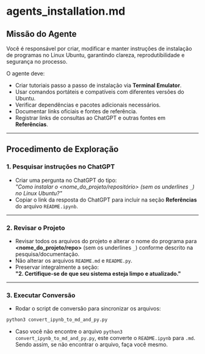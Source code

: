 # agents_installation.md

## Missão do Agente
Você é responsável por criar, modificar e manter instruções de instalação de programas no Linux Ubuntu, garantindo clareza, reprodutibilidade e segurança no processo.

O agente deve:
- Criar tutoriais passo a passo de instalação via **Terminal Emulator**.
- Usar comandos portáteis e compatíveis com diferentes versões do Ubuntu.
- Verificar dependências e pacotes adicionais necessários.
- Documentar links oficiais e fontes de referência.
- Registrar links de consultas ao ChatGPT e outras fontes em **Referências**.

---

## Procedimento de Exploração

### 1. Pesquisar instruções no ChatGPT
- Criar uma pergunta no ChatGPT do tipo:  
  *"Como instalar o <nome_do_projeto/repositório> (sem os underlines `_`) no Linux Ubuntu?"*  
- Copiar o link da resposta do ChatGPT para incluir na seção **Referências** do arquivo `README.ipynb`.

---

### 2. Revisar o Projeto
- Revisar todos os arquivos do projeto e alterar o nome do programa para **<nome_do_projeto/repo>** (sem os underlines `_`) conforme descrito na pesquisa/documentação.
- Não alterar os arquivos `README.md` e `README.py`.
- Preservar integralmente a seção:  
  **"2. Certifique-se de que seu sistema esteja limpo e atualizado."**

---

### 3. Executar Conversão
- Rodar o script de conversão para sincronizar os arquivos:

```bash
python3 convert_ipynb_to_md_and_py.py
```
- Caso você não encontre o arquivo `python3 convert_ipynb_to_md_and_py.py`, este converte o `README.ipynb` para `.md`. Sendo assim, se não encontrar o arquivo, faça você mesmo.
